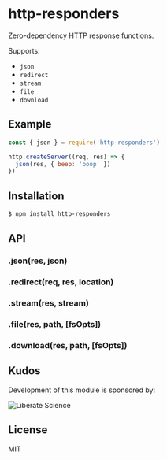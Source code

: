 # http-responders

Zero-dependency HTTP response functions.

Supports:

- `json`
- `redirect`
- `stream`
- `file`
- `download`

## Example

```js
const { json } = require('http-responders')

http.createServer((req, res) => {
  json(res, { beep: 'boop' })
})
```

## Installation

```bash
$ npm install http-responders
```

## API

### .json(res, json)
### .redirect(req, res, location)
### .stream(res, stream)
### .file(res, path, [fsOpts])
### .download(res, path, [fsOpts])

## Kudos

Development of this module is sponsored by:

![Liberate Science](https://libscie.org/assets/images/image01.png?v33093812210851)

## License

MIT